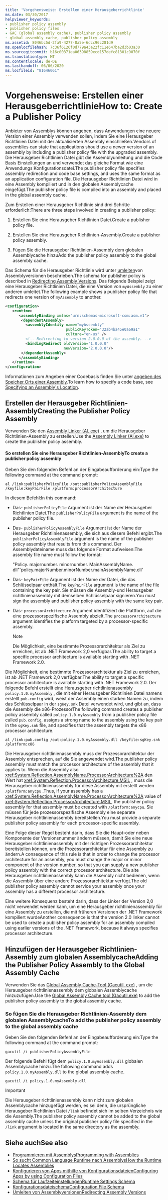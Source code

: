 ```yaml
---
title: 'Vorgehensweise: Erstellen einer Herausgeberrichtlinie'
ms.date: 03/30/2017
helpviewer_keywords:
- publisher policy assembly
- publisher policy files
- GAC (global assembly cache), publisher policy assembly
- global assembly cache, publisher policy assembly
ms.assetid: 8046bc5d-2fa9-4277-8a5e-6dcc96c281d9
ms.openlocfilehash: 7c36f6126f0d779a43a22fc11e647ba2d3b03a30
ms.sourcegitcommit: b16c00371ea06398859ecd157defc81301c9070f
ms.translationtype: MT
ms.contentlocale: de-DE
ms.lasthandoff: 06/06/2020
ms.locfileid: "81646061"
---
```

# <a name="how-to-create-a-publisher-policy"></a><span data-ttu-id="4dd3d-102">Vorgehensweise: Erstellen einer Herausgeberrichtlinie</span><span class="sxs-lookup"><span data-stu-id="4dd3d-102">How to: Create a Publisher Policy</span></span>

<span data-ttu-id="4dd3d-103">Anbieter von Assemblys können angeben, dass Anwendungen eine neuere Version einer Assembly verwenden sollen, indem Sie eine Herausgeber Richtlinien Datei mit der aktualisierten Assembly einschließen.</span><span class="sxs-lookup"><span data-stu-id="4dd3d-103">Vendors of assemblies can state that applications should use a newer version of an assembly by including a publisher policy file with the upgraded assembly.</span></span> <span data-ttu-id="4dd3d-104">Die Herausgeber Richtlinien Datei gibt die Assemblyumleitung und die Code Basis Einstellungen an und verwendet das gleiche Format wie eine Anwendungs Konfigurationsdatei.</span><span class="sxs-lookup"><span data-stu-id="4dd3d-104">The publisher policy file specifies assembly redirection and code base settings, and uses the same format as an application configuration file.</span></span> <span data-ttu-id="4dd3d-105">Die Herausgeber Richtlinien Datei wird in eine Assembly kompiliert und in den globalen Assemblycache eingefügt.</span><span class="sxs-lookup"><span data-stu-id="4dd3d-105">The publisher policy file is compiled into an assembly and placed in the global assembly cache.</span></span>

<span data-ttu-id="4dd3d-106">Zum Erstellen einer Herausgeber Richtlinie sind drei Schritte erforderlich:</span><span class="sxs-lookup"><span data-stu-id="4dd3d-106">There are three steps involved in creating a publisher policy:</span></span>

1. <span data-ttu-id="4dd3d-107">Erstellen Sie eine Herausgeber Richtlinien Datei.</span><span class="sxs-lookup"><span data-stu-id="4dd3d-107">Create a publisher policy file.</span></span>

2. <span data-ttu-id="4dd3d-108">Erstellen Sie eine Herausgeber Richtlinien-Assembly.</span><span class="sxs-lookup"><span data-stu-id="4dd3d-108">Create a publisher policy assembly.</span></span>

3. <span data-ttu-id="4dd3d-109">Fügen Sie die Herausgeber Richtlinien-Assembly dem globalen Assemblycache hinzu</span><span class="sxs-lookup"><span data-stu-id="4dd3d-109">Add the publisher policy assembly to the global assembly cache.</span></span>

<span data-ttu-id="4dd3d-110">Das Schema für die Herausgeber Richtlinie wird unter [umleiten](redirect-assembly-versions.md)von Assemblyversionen beschrieben.</span><span class="sxs-lookup"><span data-stu-id="4dd3d-110">The schema for publisher policy is described in [Redirecting Assembly Versions](redirect-assembly-versions.md).</span></span> <span data-ttu-id="4dd3d-111">Das folgende Beispiel zeigt eine Herausgeber Richtlinien Datei, die eine Version von `myAssembly` zu einer anderen umleitet.</span><span class="sxs-lookup"><span data-stu-id="4dd3d-111">The following example shows a publisher policy file that redirects one version of `myAssembly` to another.</span></span>

```xml
<configuration>
   <runtime>
      <assemblyBinding xmlns="urn:schemas-microsoft-com:asm.v1">
       <dependentAssembly>
         <assemblyIdentity name="myAssembly"
                           publicKeyToken="32ab4ba45e0a69a1"
                           culture="en-us" />
         <!-- Redirecting to version 2.0.0.0 of the assembly. -->
         <bindingRedirect oldVersion="1.0.0.0"
                          newVersion="2.0.0.0"/>
       </dependentAssembly>
      </assemblyBinding>
   </runtime>
</configuration>
```

<span data-ttu-id="4dd3d-112">Informationen zum Angeben einer Codebasis finden Sie unter [angeben des Speicher Orts einer Assembly](specify-assembly-location.md).</span><span class="sxs-lookup"><span data-stu-id="4dd3d-112">To learn how to specify a code base, see [Specifying an Assembly's Location](specify-assembly-location.md).</span></span>

## <a name="creating-the-publisher-policy-assembly"></a><span data-ttu-id="4dd3d-113">Erstellen der Herausgeber Richtlinien-Assembly</span><span class="sxs-lookup"><span data-stu-id="4dd3d-113">Creating the Publisher Policy Assembly</span></span>

<span data-ttu-id="4dd3d-114">Verwenden Sie den [Assembly Linker (Al. exe)](../tools/al-exe-assembly-linker.md) , um die Herausgeber Richtlinien-Assembly zu erstellen.</span><span class="sxs-lookup"><span data-stu-id="4dd3d-114">Use the [Assembly Linker (Al.exe)](../tools/al-exe-assembly-linker.md) to create the publisher policy assembly.</span></span>

#### <a name="to-create-a-publisher-policy-assembly"></a><span data-ttu-id="4dd3d-115">So erstellen Sie eine Herausgeber Richtlinien-Assembly</span><span class="sxs-lookup"><span data-stu-id="4dd3d-115">To create a publisher policy assembly</span></span>

<span data-ttu-id="4dd3d-116">Geben Sie den folgenden Befehl an der Eingabeaufforderung ein:</span><span class="sxs-lookup"><span data-stu-id="4dd3d-116">Type the following command at the command prompt:</span></span>

```console
al /link:publisherPolicyFile /out:publisherPolicyAssemblyFile /keyfile:keyPairFile /platform:processorArchitecture
```

<span data-ttu-id="4dd3d-117">In diesem Befehl:</span><span class="sxs-lookup"><span data-stu-id="4dd3d-117">In this command:</span></span>

- <span data-ttu-id="4dd3d-118">Das- `publisherPolicyFile` Argument ist der Name der Herausgeber Richtlinien Datei.</span><span class="sxs-lookup"><span data-stu-id="4dd3d-118">The `publisherPolicyFile` argument is the name of the publisher policy file.</span></span>

- <span data-ttu-id="4dd3d-119">Das- `publisherPolicyAssemblyFile` Argument ist der Name der Herausgeber Richtlinienassembly, die sich aus diesem Befehl ergibt.</span><span class="sxs-lookup"><span data-stu-id="4dd3d-119">The `publisherPolicyAssemblyFile` argument is the name of the publisher policy assembly that results from this command.</span></span> <span data-ttu-id="4dd3d-120">Der Assemblydateiname muss das folgende Format aufweisen:</span><span class="sxs-lookup"><span data-stu-id="4dd3d-120">The assembly file name must follow the format:</span></span>

  <span data-ttu-id="4dd3d-121">"Policy. majornumber. minornumber. MainAssemblyName. dll"</span><span class="sxs-lookup"><span data-stu-id="4dd3d-121">\`policy.majorNumber.minorNumber.mainAssemblyName.dll'</span></span>

- <span data-ttu-id="4dd3d-122">Das- `keyPairFile` Argument ist der Name der Datei, die das Schlüsselpaar enthält.</span><span class="sxs-lookup"><span data-stu-id="4dd3d-122">The `keyPairFile` argument is the name of the file containing the key pair.</span></span> <span data-ttu-id="4dd3d-123">Sie müssen die Assembly-und Herausgeber richtlinienassembly mit demselben Schlüsselpaar signieren.</span><span class="sxs-lookup"><span data-stu-id="4dd3d-123">You must sign the assembly and publisher policy assembly with the same key pair.</span></span>

- <span data-ttu-id="4dd3d-124">Das- `processorArchitecture` Argument identifiziert die Plattform, auf die eine prozessorspezifische Assembly abzielt.</span><span class="sxs-lookup"><span data-stu-id="4dd3d-124">The `processorArchitecture` argument identifies the platform targeted by a processor-specific assembly.</span></span>

  > [!NOTE]
  > <span data-ttu-id="4dd3d-125">Die Möglichkeit, eine bestimmte Prozessorarchitektur als Ziel zu erreichen, ist ab .NET Framework 2,0 verfügbar.</span><span class="sxs-lookup"><span data-stu-id="4dd3d-125">The ability to target a specific processor architecture is available starting with .NET Framework 2.0.</span></span>

<span data-ttu-id="4dd3d-126">Die Möglichkeit, eine bestimmte Prozessorarchitektur als Ziel zu erreichen, ist ab .NET Framework 2,0 verfügbar.</span><span class="sxs-lookup"><span data-stu-id="4dd3d-126">The ability to target a specific processor architecture is available starting with .NET Framework 2.0.</span></span> <span data-ttu-id="4dd3d-127">Der folgende Befehl erstellt eine Herausgeber richtlinienassembly `policy.1.0.myAssembly` , die mit einer Herausgeber Richtlinien Datei namens erstellt `pub.config` wird, weist der Assembly einen starken Namen zu, indem das Schlüsselpaar in der `sgKey.snk` Datei verwendet wird, und gibt an, dass die Assembly die x86-Prozessor</span><span class="sxs-lookup"><span data-stu-id="4dd3d-127">The following command creates a publisher policy assembly called `policy.1.0.myAssembly` from a publisher policy file called `pub.config`, assigns a strong name to the assembly using the key pair in the `sgKey.snk` file, and specifies that the assembly targets the x86 processor architecture.</span></span>

```console
al /link:pub.config /out:policy.1.0.myAssembly.dll /keyfile:sgKey.snk /platform:x86
```

<span data-ttu-id="4dd3d-128">Die Herausgeber richtlinienassembly muss der Prozessorarchitektur der Assembly entsprechen, auf die Sie angewendet wird.</span><span class="sxs-lookup"><span data-stu-id="4dd3d-128">The publisher policy assembly must match the processor architecture of the assembly that it applies to.</span></span> <span data-ttu-id="4dd3d-129">Wenn die Assembly also <xref:System.Reflection.AssemblyName.ProcessorArchitecture%2A> den Wert hat <xref:System.Reflection.ProcessorArchitecture.MSIL> , muss die Herausgeber richtlinienassembly für diese Assembly mit erstellt werden `/platform:anycpu` .</span><span class="sxs-lookup"><span data-stu-id="4dd3d-129">Thus, if your assembly has a <xref:System.Reflection.AssemblyName.ProcessorArchitecture%2A> value of <xref:System.Reflection.ProcessorArchitecture.MSIL>, the publisher policy assembly for that assembly must be created with `/platform:anycpu`.</span></span> <span data-ttu-id="4dd3d-130">Sie müssen für jede prozessorspezifische Assembly eine separate Herausgeber richtlinienassembly bereitstellen.</span><span class="sxs-lookup"><span data-stu-id="4dd3d-130">You must provide a separate publisher policy assembly for each processor-specific assembly.</span></span>

<span data-ttu-id="4dd3d-131">Eine Folge dieser Regel besteht darin, dass Sie die Haupt-oder neben Komponente der Versionsnummer ändern müssen, damit Sie eine neue Herausgeber richtlinienassembly mit der richtigen Prozessorarchitektur bereitstellen können, um die Prozessorarchitektur für eine Assembly zu ändern.</span><span class="sxs-lookup"><span data-stu-id="4dd3d-131">A consequence of this rule is that in order to change the processor architecture for an assembly, you must change the major or minor component of the version number, so that you can supply a new publisher policy assembly with the correct processor architecture.</span></span> <span data-ttu-id="4dd3d-132">Die alte Herausgeber richtlinienassembly kann die Assembly nicht bedienen, wenn die Assembly über eine andere Prozessorarchitektur verfügt.</span><span class="sxs-lookup"><span data-stu-id="4dd3d-132">The old publisher policy assembly cannot service your assembly once your assembly has a different processor architecture.</span></span>

<span data-ttu-id="4dd3d-133">Eine weitere Konsequenz besteht darin, dass der Linker der Version 2,0 nicht verwendet werden kann, um eine Herausgeber richtlinienassembly für eine Assembly zu erstellen, die mit früheren Versionen der .NET Framework kompiliert wurde</span><span class="sxs-lookup"><span data-stu-id="4dd3d-133">Another consequence is that the version 2.0 linker cannot be used to create a publisher policy assembly for an assembly compiled using earlier versions of the .NET Framework, because it always specifies processor architecture.</span></span>

## <a name="adding-the-publisher-policy-assembly-to-the-global-assembly-cache"></a><span data-ttu-id="4dd3d-134">Hinzufügen der Herausgeber Richtlinien-Assembly zum globalen Assemblycache</span><span class="sxs-lookup"><span data-stu-id="4dd3d-134">Adding the Publisher Policy Assembly to the Global Assembly Cache</span></span>

<span data-ttu-id="4dd3d-135">Verwenden Sie das [Global Assembly Cache-Tool (Gacutil. exe)](../tools/gacutil-exe-gac-tool.md) , um die Herausgeber richtlinienassembly dem globalen Assemblycache hinzuzufügen.</span><span class="sxs-lookup"><span data-stu-id="4dd3d-135">Use the [Global Assembly Cache tool (Gacutil.exe)](../tools/gacutil-exe-gac-tool.md) to add the publisher policy assembly to the global assembly cache.</span></span>

### <a name="to-add-the-publisher-policy-assembly-to-the-global-assembly-cache"></a><span data-ttu-id="4dd3d-136">So fügen Sie die Herausgeber Richtlinien-Assembly dem globalen Assemblycache</span><span class="sxs-lookup"><span data-stu-id="4dd3d-136">To add the publisher policy assembly to the global assembly cache</span></span>

<span data-ttu-id="4dd3d-137">Geben Sie den folgenden Befehl an der Eingabeaufforderung ein:</span><span class="sxs-lookup"><span data-stu-id="4dd3d-137">Type the following command at the command prompt:</span></span>

```console
gacutil /i publisherPolicyAssemblyFile
```

<span data-ttu-id="4dd3d-138">Der folgende Befehl fügt dem `policy.1.0.myAssembly.dll` globalen Assemblycache hinzu.</span><span class="sxs-lookup"><span data-stu-id="4dd3d-138">The following command adds `policy.1.0.myAssembly.dll` to the global assembly cache.</span></span>

```console
gacutil /i policy.1.0.myAssembly.dll
```

> [!IMPORTANT]
> <span data-ttu-id="4dd3d-139">Die Herausgeber richtlinienassembly kann nicht zum globalen Assemblycache hinzugefügt werden, es sei denn, die ursprüngliche Herausgeber Richtlinien Datei `/link` befindet sich im selben Verzeichnis wie die Assembly.</span><span class="sxs-lookup"><span data-stu-id="4dd3d-139">The publisher policy assembly cannot be added to the global assembly cache unless the original publisher policy file specified in the `/link` argument is located in the same directory as the assembly.</span></span>

## <a name="see-also"></a><span data-ttu-id="4dd3d-140">Siehe auch</span><span class="sxs-lookup"><span data-stu-id="4dd3d-140">See also</span></span>

- [<span data-ttu-id="4dd3d-141">Programmieren mit Assemblys</span><span class="sxs-lookup"><span data-stu-id="4dd3d-141">Programming with Assemblies</span></span>](../../standard/assembly/index.md)
- [<span data-ttu-id="4dd3d-142">So sucht Common Language Runtime nach Assemblys</span><span class="sxs-lookup"><span data-stu-id="4dd3d-142">How the Runtime Locates Assemblies</span></span>](../deployment/how-the-runtime-locates-assemblies.md)
- [<span data-ttu-id="4dd3d-143">Konfigurieren von Apps mithilfe von Konfigurationsdateien</span><span class="sxs-lookup"><span data-stu-id="4dd3d-143">Configuring Apps by using Configuration Files</span></span>](index.md)
- [<span data-ttu-id="4dd3d-144">Schema für Laufzeiteinstellungen</span><span class="sxs-lookup"><span data-stu-id="4dd3d-144">Runtime Settings Schema</span></span>](./file-schema/runtime/index.md)
- [<span data-ttu-id="4dd3d-145">Konfigurationsdateischema</span><span class="sxs-lookup"><span data-stu-id="4dd3d-145">Configuration File Schema</span></span>](./file-schema/index.md)
- [<span data-ttu-id="4dd3d-146">Umleiten von Assemblyversionen</span><span class="sxs-lookup"><span data-stu-id="4dd3d-146">Redirecting Assembly Versions</span></span>](redirect-assembly-versions.md)
